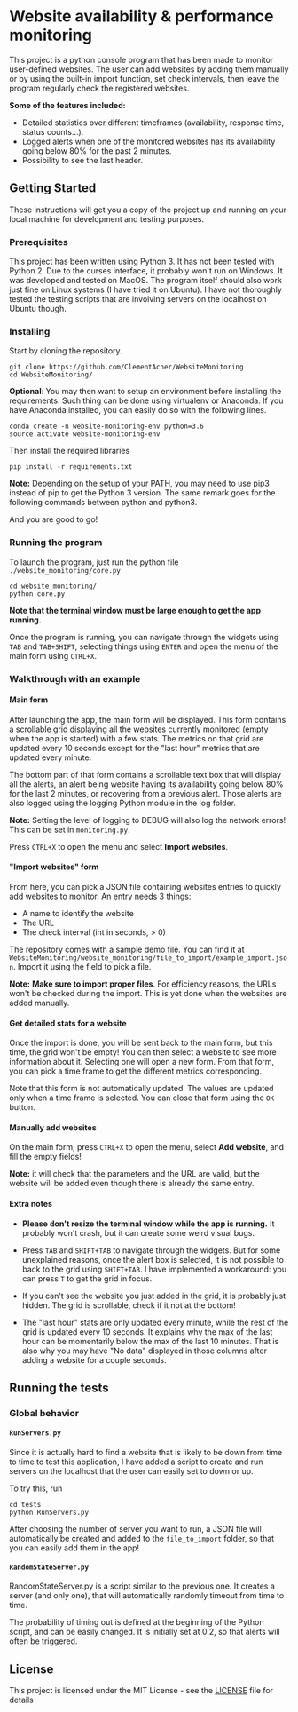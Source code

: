 # Website availability & performance monitoring

This project is a python console program that has been made to monitor user-defined websites.
The user can add websites by adding them manually or by using the built-in import function, 
set check intervals, then leave the program regularly check the registered websites.

**Some of the features included:**

* Detailed statistics over different timeframes (availability, response time, status counts...).
* Logged alerts when one of the monitored websites has its availability going below 80% for the past 2 minutes.
* Possibility to see the last header.

## Getting Started

These instructions will get you a copy of the project up and running on your local machine for development and testing purposes.

### Prerequisites

This project has been written using Python 3. It has not been tested with Python 2. Due to the curses interface, it probably won't run on Windows.
It was developed and tested on MacOS. The program itself should also work just fine on Linux systems (I have tried it on Ubuntu). 
I have not thoroughly tested the testing scripts that are involving servers on the localhost on Ubuntu though.

### Installing

Start by cloning the repository. 

``` 
git clone https://github.com/ClementAcher/WebsiteMonitoring
cd WebsiteMonitoring/
```

**Optional**: You may then want to setup an environment before installing the requirements. 
Such thing can be done using virtualenv or Anaconda. 
If you have Anaconda installed, you can easily do so with the following lines.

```
conda create -n website-monitoring-env python=3.6
source activate website-monitoring-env
```

Then install the required libraries
```
pip install -r requirements.txt 
```

**Note:** Depending on the setup of your PATH, you may need to use pip3 instead of pip to get the Python 3 version.
The same remark goes for the following commands between python and python3.

And you are good to go!

### Running the program

To launch the program, just run the python file `./website_monitoring/core.py`

```
cd website_monitoring/
python core.py
```

**Note that the terminal window must be large enough to get the app running.**

Once the program is running, you can navigate through the widgets using `TAB` and `TAB+SHIFT`, 
selecting things using `ENTER` and open the menu of the main form using `CTRL+X`.

### Walkthrough  with an example

#### Main form

After launching the app, the main form will be displayed. This form contains a scrollable grid displaying all the websites currently 
monitored (empty when the app is started) with a few stats. The metrics on that grid are updated every 10 seconds
except for the "last hour" metrics that are updated every minute.

The bottom part of that form contains a scrollable text box that will display all the alerts, an alert being website 
having its availability going below 80% for the last 2 minutes, or recovering from a previous alert.
Those alerts are also logged using the logging Python module in the log folder. 

**Note:** Setting the level of logging to DEBUG will also log the network errors! This can be set in `monitoring.py`.

Press `CTRL+X` to open the menu and select **Import websites**.

#### "Import websites" form

From here, you can pick a JSON file containing websites entries to quickly add websites to monitor. An entry needs 3 things:

* A name to identify the website
* The URL
* The check interval (int in seconds, > 0)

The repository comes with a sample demo file. You can find it at `WebsiteMonitoring/website_monitoring/file_to_import/example_import.json`. Import it using the field to pick a file.

**Note:** **Make sure to import proper files**. For efficiency reasons, the URLs won't be checked during the import.
This is yet done when the websites are added manually.

#### Get detailed stats for a website

Once the import is done, you will be sent back to the main form, but this time, the grid won't be empty!
You can then select a website to see more information about it. Selecting one will open a new form.
From that form, you can pick a time frame to get the different metrics corresponding.

Note that this form is not automatically updated. The values are updated only when a time frame is selected.
You can close that form using the `OK` button.

#### Manually add websites

On the main form, press `CTRL+X` to open the menu, select **Add website**, and fill the empty fields!

**Note:** it will check that the parameters and the URL are valid, but the website will be added even though there is already
the same entry.

#### Extra notes

- **Please don't resize the terminal window while the app is running.** It probably won't crash, but it can create some weird
visual bugs.

- Press `TAB` and `SHIFT+TAB` to navigate through the widgets. But for some unexplained reasons, once the alert box is 
selected, it is not possible to back to the grid using `SHIFT+TAB`. I have implemented a workaround: you can press `T`
to get the grid in focus.

- If you can't see the website you just added in the grid, it is probably just hidden. The grid is scrollable, check if 
it not at the bottom!

- The "last hour" stats are only updated every minute, while the rest of the grid is updated every 10 seconds. It explains why
the max of the last hour can be momentarily below the max of the last 10 minutes. That is also why you may have "No data" displayed
in those columns after adding a website for a couple seconds.

## Running the tests

### Global behavior

#### `RunServers.py`

Since it is actually hard to find a website that is likely to be down from time to time to test this application, 
I have added a script to create and run servers on the localhost that the user can easily set to down or up.

To try this, run

```
cd tests
python RunServers.py
```

After choosing the number of server you want to run, a JSON file will automatically 
be created and added to the `file_to_import` folder, so that you can easily add them 
in the app!

#### `RandomStateServer.py`

RandomStateServer.py is a script similar to the previous one. It creates a server (and only one), 
that will automatically randomly timeout from time to time.

The probability of timing out is defined at the beginning of the Python script, and can be easily changed. 
It is initially set at 0.2, so that alerts will often be triggered.

## License

This project is licensed under the MIT License - see the [LICENSE](LICENSE) file for details



